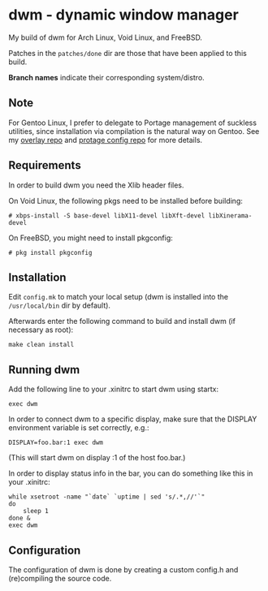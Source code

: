 dwm - dynamic window manager
============================

My build of dwm for Arch Linux, Void Linux, and FreeBSD.

Patches in the `patches/done` dir are those that have been applied to this build.

**Branch names** indicate their corresponding system/distro.

Note
------------
For Gentoo Linux, I prefer to delegate to Portage management of suckless utilities, since installation via compilation is the natural way on Gentoo. See my [overlay repo](https://github.com/Linerre/interlay) and [protage config repo](https://github.com/Linerre/portage.d) for more details.


Requirements
------------
In order to build dwm you need the Xlib header files.

On Void Linux, the following pkgs need to be installed before building:

	# xbps-install -S base-devel libX11-devel libXft-devel libXinerama-devel

On FreeBSD, you might need to install pkgconfig:

	# pkg install pkgconfig


Installation
------------
Edit `config.mk` to match your local setup (dwm is installed into
the `/usr/local/bin` dir by default).

Afterwards enter the following command to build and install dwm (if
necessary as root):

    make clean install


Running dwm
-----------
Add the following line to your .xinitrc to start dwm using startx:

    exec dwm

In order to connect dwm to a specific display, make sure that
the DISPLAY environment variable is set correctly, e.g.:

    DISPLAY=foo.bar:1 exec dwm

(This will start dwm on display :1 of the host foo.bar.)

In order to display status info in the bar, you can do something
like this in your .xinitrc:

    while xsetroot -name "`date` `uptime | sed 's/.*,//'`"
    do
    	sleep 1
    done &
    exec dwm


Configuration
-------------
The configuration of dwm is done by creating a custom config.h
and (re)compiling the source code.
